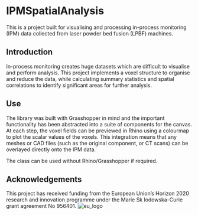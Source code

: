 # IPMSpatialAnalysis
This is a project built for visualising and processing in-process monitoring (IPM) data collected from laser powder bed fusion (LPBF) machines. 

## Introduction
In-process monitoring creates huge datasets which are difficult to visualise and perform analysis. This project implements a voxel structure to organise and reduce the data, while calculating summary statistics and spatial correlations to identify significant areas for further analysis. 

## Use
The library was built with Grasshopper in mind and the important functionality has been abstracted into a suite of components for the canvas. At each step, the voxel fields can be previewed in Rhino using a colourmap to plot the scalar values of the voxels. This integration means that any meshes or CAD files (such as the original component, or CT scans) can be overlayed directly onto the IPM data. 

The class can be used without Rhino/Grasshopper if required. 

## Acknowledgements
This project has received funding from the European Union’s Horizon
2020 research and innovation programme under the Marie Sk lodowska-Curie grant
agreement No 956401.
![eu_logo](https://github.com/user-attachments/assets/d1debb01-b20d-4851-a7b0-1b8cacd10df9)
